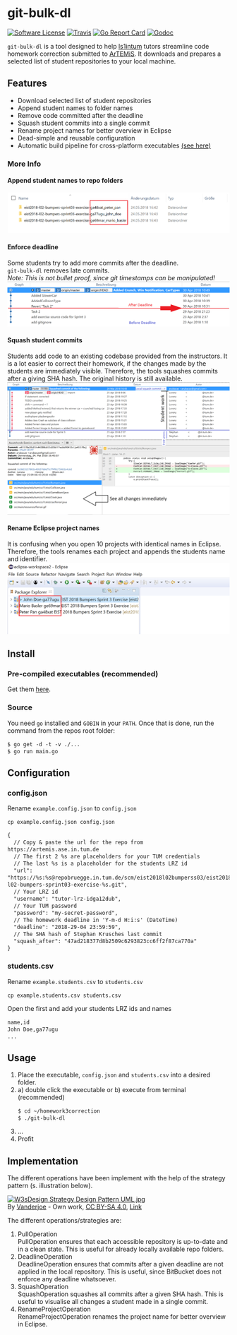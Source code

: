 # git-bulk-dl
[![Software License](https://img.shields.io/badge/license-MIT-brightgreen.svg?style=flat-square)](LICENSE.md)
[![Travis](https://img.shields.io/travis/arubacao/git-bulk-dl.svg?style=flat-square)](https://travis-ci.org/arubacao/git-bulk-dl)
[![Go Report Card](https://goreportcard.com/badge/github.com/arubacao/git-bulk-dl?style=flat-square)](https://goreportcard.com/report/github.com/arubacao/git-bulk-dl)
[![Godoc](https://godoc.org/github.com/arubacao/git-bulk-dl?status.svg&style=flat-square)](http://godoc.org/github.com/arubacao/git-bulk-dl)

`git-bulk-dl` is a tool designed to help [ls1intum](https://wwwbruegge.in.tum.de/lehrstuhl_1/) tutors streamline code homework correction submitted to [ArTEMiS](https://artemis.ase.in.tum.de).
It downloads and prepares a selected list of student repositories to your local machine.

## Features
- Download selected list of student repositories
- Append student names to folder names
- Remove code committed after the deadline 
- Squash student commits into a single commit 
- Rename project names for better overview in Eclipse 
- Dead-simple and reusable configuration
- Automatic build pipeline for cross-platform executables [(see here)](http://github.com/arubacao/git-bulk-dl/releases)

### More Info

#### Append student names to repo folders

![Rename Repos](/assets/rename-folders.png?raw=true "rename repos")

#### Enforce deadline

Some students try to add more commits after the deadline.  
`git-bulk-dl` removes late commits.  
_Note: This is not bullet proof, since git timestamps can be manipulated!_  
![Enforce deadline](/assets/due-date.png?raw=true "Enforce deadline")

#### Squash student commits

Students add code to an existing codebase provided from the instructors.
It is a lot easier to correct their homework, if the changes made by the students are immediately visible.
Therefore, the tools squashes commits after a giving SHA hash. The original history is still available.  
![Squash commits](/assets/squash.png?raw=true "Squash student commits")  

#### Rename Eclipse project names

It is confusing when you open 10 projects with identical names in Eclipse.
Therefore, the tools renames each project and appends the students name and identifier.  
![Rename projects](/assets/rename-project.png?raw=true "Rename eclipse project name")  

## Install
### Pre-compiled executables (recommended)
Get them [here](http://github.com/arubacao/git-bulk-dl/releases).

### Source
You need `go` installed and `GOBIN` in your `PATH`. Once that is done, run the
command from the repos root folder:
```shell
$ go get -d -t -v ./...
$ go run main.go
```

## Configuration
### config.json

Rename `example.config.json` to `config.json`
```$shell
cp example.config.json config.json
```

```$json
{
  // Copy & paste the url for the repo from https://artemis.ase.in.tum.de
  // The first 2 %s are placeholders for your TUM credentials
  // The last %s is a placeholder for the students LRZ id
  "url": "https://%s:%s@repobruegge.in.tum.de/scm/eist2018l02bumperss03/eist2018-l02-bumpers-sprint03-exercise-%s.git",
  // Your LRZ id
  "username": "tutor-lrz-idga12dub",
  // Your TUM password
  "password": "my-secret-password",
  // The homework deadline in 'Y-m-d H:i:s' (DateTime)  
  "deadline": "2018-29-04 23:59:59",
  // The SHA hash of Stephan Krusches last commit
  "squash_after": "47ad218377d8b2509c6293823cc6ff2f87ca770a"
}
```

### students.csv

Rename `example.students.csv` to `students.csv`
```$shell
cp example.students.csv students.csv
```

Open the first and add your students LRZ ids and names 

```$csv
name,id
John Doe,ga77ugu
...
```

## Usage

1. Place the executable, `config.json` and `students.csv` into a desired folder.
2. a) double click the executable or b) execute from terminal (recommended)
    ```$bash
    $ cd ~/homework3correction
    $ ./git-bulk-dl
    ```
3. ...
4. Profit

## Implementation

The different operations have been implement with the help of the strategy pattern (s. illustration below).
<p><a href="https://commons.wikimedia.org/wiki/File:W3sDesign_Strategy_Design_Pattern_UML.jpg#/media/File:W3sDesign_Strategy_Design_Pattern_UML.jpg"><img src="https://upload.wikimedia.org/wikipedia/commons/4/45/W3sDesign_Strategy_Design_Pattern_UML.jpg" alt="W3sDesign Strategy Design Pattern UML.jpg"></a><br>By <a href="//commons.wikimedia.org/wiki/User:Vanderjoe" title="User:Vanderjoe">Vanderjoe</a> - <span class="int-own-work" lang="en">Own work</span>, <a href="https://creativecommons.org/licenses/by-sa/4.0" title="Creative Commons Attribution-Share Alike 4.0">CC BY-SA 4.0</a>, <a href="https://commons.wikimedia.org/w/index.php?curid=60733582">Link</a></p>

The different operations/strategies are:
1. PullOperation  
    PullOperation ensures that each accessible repository is up-to-date 
    and in a clean state. This is useful for already locally available repo folders.
2. DeadlineOperation  
    DeadlineOperation ensures that commits after a given deadline are not applied in the local repository.
    This is useful, since BitBucket does not enforce any deadline whatsoever.
3. SquashOperation  
    SquashOperation squashes all commits after a given SHA hash.
    This is useful to visualise all changes a student made in a single commit.
4. RenameProjectOperation  
    RenameProjectOperation renames the project name for better overview in Eclipse.
